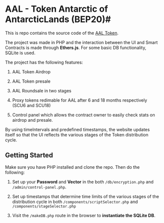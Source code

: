 # AAL - Token Antarctic of AntarcticLands (BEP20)#

This is repo contains the source code of the [AAL Token](https://antarctic.antarcticlands.org/).

The project was made in PHP and the interaction between the UI and Smart Contracts is made through **Ethers.js**. For some basic DB functionality, SQLite is used.

The project has the following features:

1) AAL Token Airdrop

2) AAL Token presale

3) AAL Roundsale in two stages

4) Proxy tokens redimable for AAL after 6 and 18 months respectively (SCU6 and SCU18)

5) Control panel which allows the contract owner to easily check stats on airdrop and presale.

By using timeIntervals and predefined timestamps, the website updates itself so that the UI reflects the various stages of the Token distribution cycle.

## Getting Started ##

Make sure you have PHP installed and clone the repo. Then do the following:

1) Set up your **Password** and **Vector** in the both `/db/encryption.php` and `/admin/control-panel.php`.

2) Set up timestamps that determine time limits of the various stages of the distribution cycle in both `/components/scriptSelector.php` and `/components/stageSelector.php`

3) Visit the `/makeDB.php` route in the browser to **instantiate the SQLite DB**.




